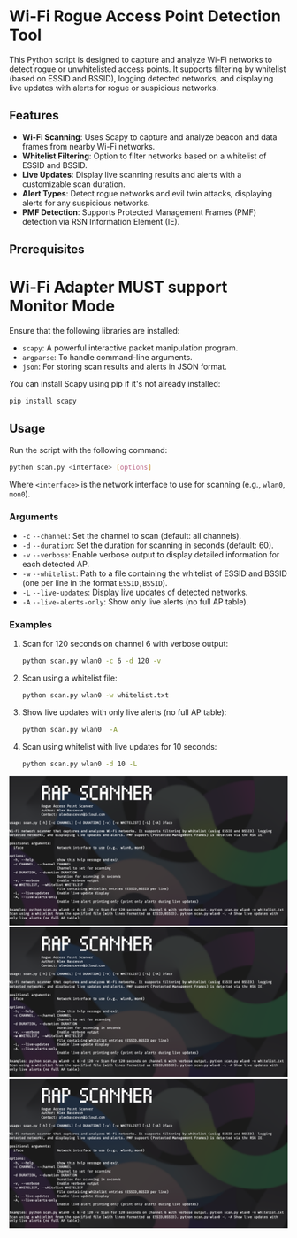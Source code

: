 # Wi-Fi Rogue Access Point Detection Tool

This Python script is designed to capture and analyze Wi-Fi networks to detect rogue or unwhitelisted access points. It supports filtering by whitelist (based on ESSID and BSSID), logging detected networks, and displaying live updates with alerts for rogue or suspicious networks.

## Features

- **Wi-Fi Scanning**: Uses Scapy to capture and analyze beacon and data frames from nearby Wi-Fi networks.
- **Whitelist Filtering**: Option to filter networks based on a whitelist of ESSID and BSSID.
- **Live Updates**: Display live scanning results and alerts with a customizable scan duration.
- **Alert Types**: Detect rogue networks and evil twin attacks, displaying alerts for any suspicious networks.
- **PMF Detection**: Supports Protected Management Frames (PMF) detection via RSN Information Element (IE).

## Prerequisites

# Wi-Fi Adapter MUST support Monitor Mode

Ensure that the following libraries are installed:

- `scapy`: A powerful interactive packet manipulation program.
- `argparse`: To handle command-line arguments.
- `json`: For storing scan results and alerts in JSON format.

You can install Scapy using pip if it's not already installed:

```bash
pip install scapy
```

## Usage

Run the script with the following command:

```bash
python scan.py <interface> [options]
```

Where `<interface>` is the network interface to use for scanning (e.g., `wlan0`, `mon0`).

### Arguments

- `-c` `--channel`: Set the channel to scan (default: all channels).
- `-d` `--duration`: Set the duration for scanning in seconds (default: 60).
- `-v` `--verbose`: Enable verbose output to display detailed information for each detected AP.
- `-w` `--whitelist`: Path to a file containing the whitelist of ESSID and BSSID (one per line in the format `ESSID,BSSID`).
- `-L` `--live-updates`: Display live updates of detected networks.
- `-A` `--live-alerts-only`: Show only live alerts (no full AP table).

### Examples

1. Scan for 120 seconds on channel 6 with verbose output:

    ```bash
    python scan.py wlan0 -c 6 -d 120 -v
    ```

2. Scan using a whitelist file:

    ```bash
    python scan.py wlan0 -w whitelist.txt
    ```

3. Show live updates with only live alerts (no full AP table):

    ```bash
    python scan.py wlan0  -A
    ```
4. Scan using whitelist with live updates for 10 seconds:

    ```bash
    python scan.py wlan0 -d 10 -L
    ```
![Live Scanning](assets/s1.png)
![Live Alerts](assets/s1.png)
![Help](assets/s1.png)